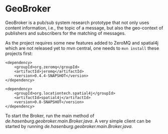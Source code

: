 # GeoBroker

GeoBroker is a pub/sub system research prototype that not only uses content information, i.e., the topic of a message, 
but also the geo-context of publishers and subscribers for the matching of messages.

As the project requires some new features added to ZeroMQ and spatial4j which are not released yet to mvn central, 
one needs to `mvn install` these projects first:
```
<dependency>
    <groupId>org.zeromq</groupId>
    <artifactId>jeromq</artifactId>
    <version>0.4.4-SNAPSHOT</version>
</dependency>

<dependency>
    <groupId>org.locationtech.spatial4j</groupId>
    <artifactId>spatial4j</artifactId>
    <version>0.8-SNAPSHOT</version>
</dependency>
```

To start the Broker, run the main method of *de.hasenburg.geobroker.main.Broker.java*. 
A very simple client can be started by running *de.hasenburg.geobroker.main.Broker.java*.
